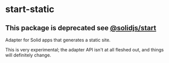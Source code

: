# start-static

## This package is deprecated see [@solidjs/start](https://www.npmjs.com/package/@solidjs/start)

Adapter for Solid apps that generates a static site.

This is very experimental; the adapter API isn't at all fleshed out, and things will definitely change.